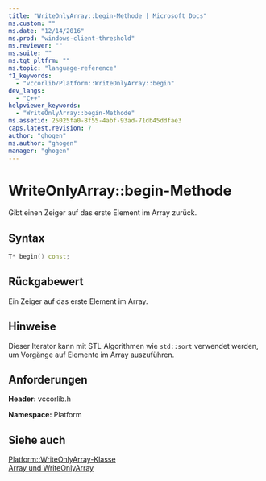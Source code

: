 ```yaml
---
title: "WriteOnlyArray::begin-Methode | Microsoft Docs"
ms.custom: ""
ms.date: "12/14/2016"
ms.prod: "windows-client-threshold"
ms.reviewer: ""
ms.suite: ""
ms.tgt_pltfrm: ""
ms.topic: "language-reference"
f1_keywords: 
  - "vccorlib/Platform::WriteOnlyArray::begin"
dev_langs: 
  - "C++"
helpviewer_keywords: 
  - "WriteOnlyArray::begin-Methode"
ms.assetid: 25025fa0-8f55-4abf-93ad-71db45ddfae3
caps.latest.revision: 7
author: "ghogen"
ms.author: "ghogen"
manager: "ghogen"
---
```

# WriteOnlyArray::begin-Methode
Gibt einen Zeiger auf das erste Element im Array zurück.  
  
## Syntax  
  
```cpp  
T* begin() const;  
```  
  
## Rückgabewert  
 Ein Zeiger auf das erste Element im Array.  
  
## Hinweise  
 Dieser Iterator kann mit STL\-Algorithmen wie `std::sort` verwendet werden, um Vorgänge auf Elemente im Array auszuführen.  
  
## Anforderungen  
 **Header:** vccorlib.h  
  
 **Namespace:** Platform  
  
## Siehe auch  
 [Platform::WriteOnlyArray\-Klasse](../cppcx/platform-writeonlyarray-class.md)   
 [Array und WriteOnlyArray](../cppcx/array-and-writeonlyarray-c-cx.md)
